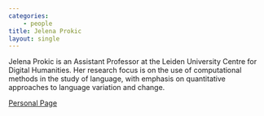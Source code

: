 ```yaml
---
categories: 
    - people
title: Jelena Prokic
layout: single
---
```


Jelena Prokic is an Assistant Professor at the Leiden University Centre for Digital Humanities. Her research focus is on the use of computational methods in the study of language, with emphasis on quantitative approaches to language variation and change.

[Personal Page](https://www.universiteitleiden.nl/en/staffmembers/jelena-prokic)